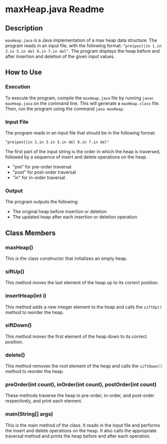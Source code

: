  # maxHeap.java Readme

## Description

`maxHeap.java` is a Java implementation of a max heap data structure. The program reads in an input file, with the following format: `"pre|post|in 1.in 3.in 5.in del 6.in 7.in del"`. The program displays the heap before and after insertion and deletion of the given input values.

## How to Use

### Execution

To execute the program, compile the `maxHeap.java` file by running `javac maxHeap.java` on the command line. This will generate a `maxHeap.class` file. Then, run the program using the command `java maxHeap`.

### Input File

The program reads in an input file that should be in the following format:

`"pre|post|in 1.in 3.in 5.in del 6.in 7.in del"`

The first part of the input string is the order in which the heap is traversed, followed by a sequence of insert and delete operations on the heap.

-   "pre" for pre-order traversal
-   "post" for post-order traversal
-   "in" for in-order traversal

### Output

The program outputs the following:

-   The original heap before insertion or deletion
-   The updated heap after each insertion or deletion operation

## Class Members

### maxHeap()

This is the class constructor that initializes an empty heap.

### siftUp()

This method moves the last element of the heap up to its correct position.

### insertHeap(int i)

This method adds a new integer element to the heap and calls the `siftUp()` method to reorder the heap.

### siftDown()

This method moves the first element of the heap down to its correct position.

### delete()

This method removes the root element of the heap and calls the `siftDown()` method to reorder the heap.

### preOrder(int count), inOrder(int count), postOrder(int count)

These methods traverse the heap in pre-order, in-order, and post-order respectively, and print each element.

### main(String[] args)

This is the main method of the class. It reads in the input file and performs the insert and delete operations on the heap. It also calls the appropriate traversal method and prints the heap before and after each operation.
